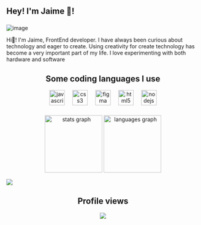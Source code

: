 
<h2 align="left">Hey! I'm Jaime 👋!</h2>


###
![image](https://github.com/user-attachments/assets/635fc5cc-e711-45a1-b955-d0f643c25a22)


Hi👋! I'm Jaime, FrontEnd developer. I have always been curious about technology and eager to create. Using creativity for create technology has become a very important part of my life. I love experimenting with both hardware and software



###


###



###


<div align="center">
  <h2>Some coding languages I use</h2>
  <img src="https://cdn.jsdelivr.net/gh/devicons/devicon/icons/javascript/javascript-original.svg" height="40" alt="javascript logo"  />
  <img width="12" />
  <img src="https://cdn.jsdelivr.net/gh/devicons/devicon/icons/css3/css3-original.svg" height="40" alt="css3 logo"  />
  <img width="12" />
  <img src="https://cdn.jsdelivr.net/gh/devicons/devicon/icons/figma/figma-original.svg" height="40" alt="figma logo"  />
  <img width="12" />
  <img src="https://cdn.jsdelivr.net/gh/devicons/devicon/icons/html5/html5-original.svg" height="40" alt="html5 logo"  />
  <img width="12" />
  <img src="https://cdn.jsdelivr.net/gh/devicons/devicon/icons/nodejs/nodejs-original.svg" height="40" alt="nodejs logo"  />
</div>

###


<div align="center">
  <img src="https://github-readme-stats.vercel.app/api?username=jaimezpe&hide_title=false&hide_rank=false&show_icons=true&include_all_commits=true&count_private=true&disable_animations=false&theme=dracula&locale=en&hide_border=false" height="150" alt="stats graph"  />
  <img src="https://github-readme-stats.vercel.app/api/top-langs?username=jaimezpe&locale=en&hide_title=false&layout=compact&card_width=320&langs_count=5&theme=dracula&hide_border=false" height="150" alt="languages graph"  />
</div>

![](https://visitcount.itsvg.in/api?id=jaimezpe&label=Profile%20Views&color=0&icon=2&pretty=true)



<div align="center">
  <h2>Profile views</h2>
  <img src="https://profile-counter.glitch.me/jaimezpe/count.svg?"  />
</div>
